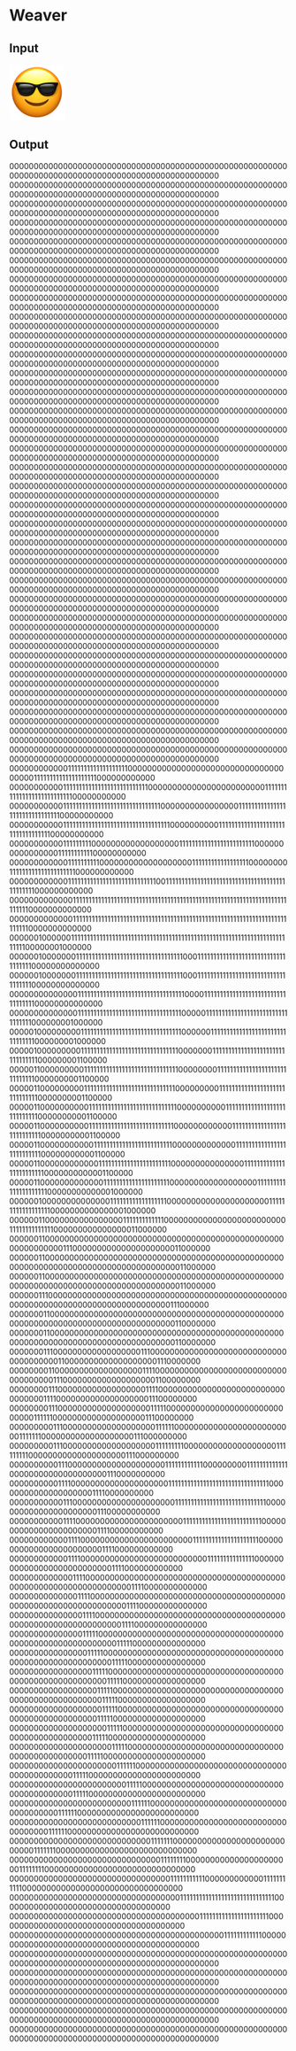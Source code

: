 # Weaver

## Input

![](smiley.png)

## Output

0000000000000000000000000000000000000000000000000000000000000000000000000000000000000000000000000000
0000000000000000000000000000000000000000000000000000000000000000000000000000000000000000000000000000
0000000000000000000000000000000000000000000000000000000000000000000000000000000000000000000000000000
0000000000000000000000000000000000000000000000000000000000000000000000000000000000000000000000000000
0000000000000000000000000000000000000000000000000000000000000000000000000000000000000000000000000000
0000000000000000000000000000000000000000000000000000000000000000000000000000000000000000000000000000
0000000000000000000000000000000000000000000000000000000000000000000000000000000000000000000000000000
0000000000000000000000000000000000000000000000000000000000000000000000000000000000000000000000000000
0000000000000000000000000000000000000000000000000000000000000000000000000000000000000000000000000000
0000000000000000000000000000000000000000000000000000000000000000000000000000000000000000000000000000
0000000000000000000000000000000000000000000000000000000000000000000000000000000000000000000000000000
0000000000000000000000000000000000000000000000000000000000000000000000000000000000000000000000000000
0000000000000000000000000000000000000000000000000000000000000000000000000000000000000000000000000000
0000000000000000000000000000000000000000000000000000000000000000000000000000000000000000000000000000
0000000000000000000000000000000000000000000000000000000000000000000000000000000000000000000000000000
0000000000000000000000000000000000000000000000000000000000000000000000000000000000000000000000000000
0000000000000000000000000000000000000000000000000000000000000000000000000000000000000000000000000000
0000000000000000000000000000000000000000000000000000000000000000000000000000000000000000000000000000
0000000000000000000000000000000000000000000000000000000000000000000000000000000000000000000000000000
0000000000000000000000000000000000000000000000000000000000000000000000000000000000000000000000000000
0000000000000000000000000000000000000000000000000000000000000000000000000000000000000000000000000000
0000000000000000000000000000000000000000000000000000000000000000000000000000000000000000000000000000
0000000000000000000000000000000000000000000000000000000000000000000000000000000000000000000000000000
0000000000000000000000000000000000000000000000000000000000000000000000000000000000000000000000000000
0000000000000000000000000000000000000000000000000000000000000000000000000000000000000000000000000000
0000000000000000000000000000000000000000000000000000000000000000000000000000000000000000000000000000
0000000000000000000000000000000000000000000000000000000000000000000000000000000000000000000000000000
0000000000000000000000000000000000000000000000000000000000000000000000000000000000000000000000000000
0000000000000000000000000000000000000000000000000000000000000000000000000000000000000000000000000000
0000000000000000000000000000000000000000000000000000000000000000000000000000000000000000000000000000
0000000000000000000000000000000000000000000000000000000000000000000000000000000000000000000000000000
0000000000000000000000000000000000000000000000000000000000000000000000000000000000000000000000000000
0000000000001111111111111111111000000000000000000000000000000000000011111111111111111111000000000000
0000000000011111111111111111111111111100000000000000000000000011111111111111111111111111100000000000
0000000000011111111111111111111111111111110000000000000000111111111111111111111111111111100000000000
0000000000011111111111111111111111111111111110000000000111111111111111111111111111111111100000000000
0000000000011111111100000000000000000011111111111111111111111100000000000000001111111111100000000000
0000000000001111111111000000000000000000011111111111111111100000000111111111111111111111000000000000
0000000000001111111111111111111111111111001111111111111111111111111111111111111111111111000000000000
0000000000000111111111111111111111111111111111111111111111111111111111111111111111111110000000000000
0000000000000111111111111111111111111111111111111111111111111111111111111111111111111110000000000000
0000001000000111111111111111111111111111111111111111111111111111111111111111111111111100000001000000
0000001000000011111111111111111111111111111111110001111111111111111111111111111111111100000000000000
0000001000000011111111111111111111111111111111110001111111111111111111111111111111111100000000000000
0000000000000011111111111111111111111111111111110000111111111111111111111111111111111100000000000000
0000000000000011111111111111111111111111111111100000111111111111111111111111111111111000000001000000
0000010000000001111111111111111111111111111111100000011111111111111111111111111111111000000001000000
0000010000000001111111111111111111111111111111000000011111111111111111111111111111111000000001100000
0000011000000000111111111111111111111111111111000000001111111111111111111111111111110000000001100000
0000011000000000111111111111111111111111111110000000001111111111111111111111111111110000000001100000
0000011000000000011111111111111111111111111110000000000111111111111111111111111111100000000001100000
0000011000000000011111111111111111111111111100000000000011111111111111111111111111100000000001100000
0000011000000000001111111111111111111111111000000000000011111111111111111111111111000000000001100000
0000011000000000000111111111111111111111110000000000000001111111111111111111111110000000000001100000
0000011000000000000011111111111111111111100000000000000000011111111111111111111100000000000001000000
0000001000000000000001111111111111111110000000000000000000001111111111111111110000000000000001000000
0000001100000000000000001111111111111000000000000000000000000011111111111111000000000000000011000000
0000001100000000000000000000000000000000000000000000000000000000000011100000000000000000000011000000
0000001100000000000000000000000000000000000000000000000000000000000000000000000000000000000011000000
0000001100000000000000000000000000000000000000000000000000000000000000000000000000000000000011000000
0000001110000000000000000000000000000000000000000000000000000000000000000000000000000000000111000000
0000000110000000000000000000000000000000000000000000000000000000000000000000000000000000000110000000
0000000110000000000000000000000000000000000000000000000000000000000000000000000000000000000110000000
0000000111000000000000000000111000000000000000000000000000000000000001100000000000000000001110000000
0000000011000000000000000000111100000000000000000000000000000000000011100000000000000000001100000000
0000000011100000000000000000011110000000000000000000000000000000001111000000000000000000011100000000
0000000011100000000000000000001111100000000000000000000000000000111111000000000000000000011100000000
0000000001110000000000000000000111111000000000000000000000000011111110000000000000000000111000000000
0000000001110000000000000000000111111111000000000000000000011111111100000000000000000000111000000000
0000000000111000000000000000000001111111111110000000001111111111111000000000000000000001110000000000
0000000000111100000000000000000000111111111111111111111111111111110000000000000000000011110000000000
0000000000011100000000000000000000011111111111111111111111111111000000000000000000000011100000000000
0000000000011110000000000000000000000111111111111111111111111100000000000000000000000111100000000000
0000000000001111000000000000000000000001111111111111111111110000000000000000000000001111000000000000
0000000000001111000000000000000000000000001111111111111110000000000000000000000000001111000000000000
0000000000000111100000000000000000000000000000000000000000000000000000000000000000011110000000000000
0000000000000011110000000000000000000000000000000000000000000000000000000000000000111100000000000000
0000000000000001111000000000000000000000000000000000000000000000000000000000000001111000000000000000
0000000000000001111100000000000000000000000000000000000000000000000000000000000011111000000000000000
0000000000000000111110000000000000000000000000000000000000000000000000000000000111110000000000000000
0000000000000000011111000000000000000000000000000000000000000000000000000000001111100000000000000000
0000000000000000001111100000000000000000000000000000000000000000000000000000011111000000000000000000
0000000000000000000111110000000000000000000000000000000000000000000000000000111110000000000000000000
0000000000000000000011111000000000000000000000000000000000000000000000000001111100000000000000000000
0000000000000000000001111100000000000000000000000000000000000000000000000011111000000000000000000000
0000000000000000000000111111000000000000000000000000000000000000000000001111100000000000000000000000
0000000000000000000000001111100000000000000000000000000000000000000000011111000000000000000000000000
0000000000000000000000000111111000000000000000000000000000000000000001111110000000000000000000000000
0000000000000000000000000001111110000000000000000000000000000000000111111000000000000000000000000000
0000000000000000000000000000011111110000000000000000000000000000111111100000000000000000000000000000
0000000000000000000000000000000111111110000000000000000000000111111110000000000000000000000000000000
0000000000000000000000000000000001111111111100000000000011111111111000000000000000000000000000000000
0000000000000000000000000000000000011111111111111111111111111111100000000000000000000000000000000000
0000000000000000000000000000000000000001111111111111111111111000000000000000000000000000000000000000
0000000000000000000000000000000000000000000011111111111100000000000000000000000000000000000000000000
0000000000000000000000000000000000000000000000000000000000000000000000000000000000000000000000000000
0000000000000000000000000000000000000000000000000000000000000000000000000000000000000000000000000000
0000000000000000000000000000000000000000000000000000000000000000000000000000000000000000000000000000
0000000000000000000000000000000000000000000000000000000000000000000000000000000000000000000000000000
0000000000000000000000000000000000000000000000000000000000000000000000000000000000000000000000000000
